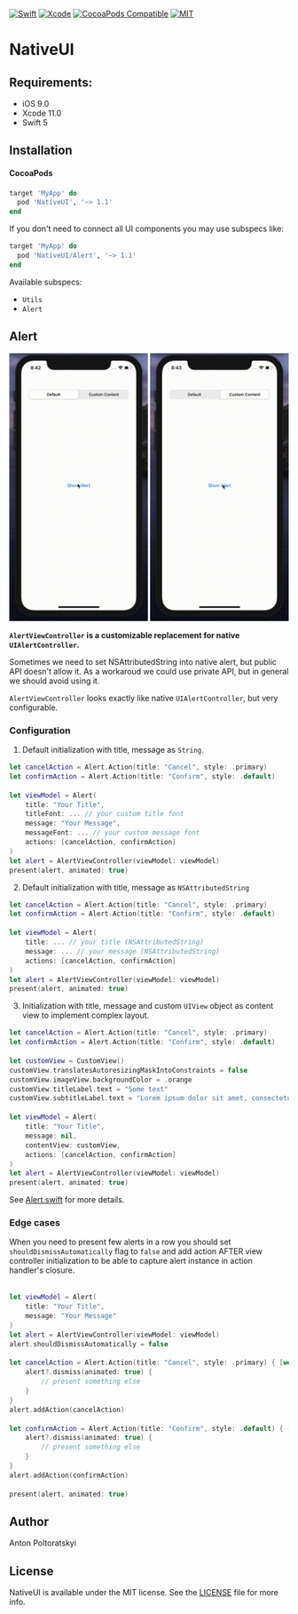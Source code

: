 [![Swift](https://img.shields.io/badge/Swift-5.0-orange.svg)](https://swift.org)
[![Xcode](https://img.shields.io/badge/Xcode-11.0-blue.svg)](https://developer.apple.com/xcode)
[![CocoaPods Compatible](https://img.shields.io/cocoapods/v/NativeUI.svg)](https://cocoapods.org/pods/NativeUI)
[![MIT](https://img.shields.io/badge/License-MIT-red.svg)](https://opensource.org/licenses/MIT)

# NativeUI

## Requirements:
- iOS 9.0
- Xcode 11.0
- Swift 5

## Installation

#### CocoaPods

```ruby
target 'MyApp' do
  pod 'NativeUI', '~> 1.1'
end
```

If you don't need to connect all UI components you may use subspecs like:

```ruby
target 'MyApp' do
  pod 'NativeUI/Alert', '~> 1.1'
end
```

Available subspecs:
- `Utils`
- `Alert`

## Alert

<img src="https://github.com/AntonPoltoratskyi/NativeUI/blob/master/Example/Demo/default.gif" width="250" /> <img src="https://github.com/AntonPoltoratskyi/NativeUI/blob/master/Example/Demo/custom.gif" width="250" />

**`AlertViewController` is a customizable replacement for native `UIAlertController`.**

Sometimes we need to set NSAttributedString into native alert, but public API doesn't allow it. As a workaroud we could use private API, but in general we should avoid using it.

`AlertViewController` looks exactly like native `UIAlertController`, but very configurable.

### Configuration

1. Default initialization with title, message as `String`.

```swift
let cancelAction = Alert.Action(title: "Cancel", style: .primary)
let confirmAction = Alert.Action(title: "Confirm", style: .default)
            
let viewModel = Alert(
    title: "Your Title",
    titleFont: ... // your custom title font
    message: "Your Message",
    messageFont: ... // your custom message font
    actions: [cancelAction, confirmAction]
)
let alert = AlertViewController(viewModel: viewModel)
present(alert, animated: true)
```

2. Default initialization with title, message as `NSAttributedString`

```swift
let cancelAction = Alert.Action(title: "Cancel", style: .primary)
let confirmAction = Alert.Action(title: "Confirm", style: .default)
            
let viewModel = Alert(
    title: ... // your title (NSAttributedString)
    message: ... // your message (NSAttributedString)
    actions: [cancelAction, confirmAction]
)
let alert = AlertViewController(viewModel: viewModel)
present(alert, animated: true)
```

3. Initialization with title, message and custom `UIView` object as content view to implement complex layout.


```swift
let cancelAction = Alert.Action(title: "Cancel", style: .primary)
let confirmAction = Alert.Action(title: "Confirm", style: .default)

let customView = CustomView()
customView.translatesAutoresizingMaskIntoConstraints = false
customView.imageView.backgroundColor = .orange
customView.titleLabel.text = "Some text"
customView.subtitleLabel.text = "Lorem ipsum dolor sit amet, consectetur adipiscing elit, sed do eiusmod tempor incididunt ut labore et dolore magna aliqua."

let viewModel = Alert(
    title: "Your Title",
    message: nil,
    contentView: customView,
    actions: [cancelAction, confirmAction]
)
let alert = AlertViewController(viewModel: viewModel)
present(alert, animated: true)
```

See [Alert.swift](https://github.com/AntonPoltoratskyi/NativeUI/blob/master/NativeUI/Sources/Alert/Alert.swift) for more details.

### Edge cases

When you need to present few alerts in a row you should set `shouldDismissAutomatically` flag to `false` and add action AFTER view controller initialization to be able to capture alert instance in action handler's closure.

```swift

let viewModel = Alert(
    title: "Your Title",
    message: "Your Message"
)
let alert = AlertViewController(viewModel: viewModel)
alert.shouldDismissAutomatically = false

let cancelAction = Alert.Action(title: "Cancel", style: .primary) { [weak alert] _ in
    alert?.dismiss(animated: true) {
        // present something else
    }
}
alert.addAction(cancelAction)

let confirmAction = Alert.Action(title: "Confirm", style: .default) { [weak alert] _ in
    alert?.dismiss(animated: true) {
        // present something else
    }
}
alert.addAction(confirmAction)

present(alert, animated: true)
```

## Author

Anton Poltoratskyi

## License

NativeUI is available under the MIT license. See the [LICENSE](https://github.com/AntonPoltoratskyi/NativeUI/blob/master/LICENSE) file for more info.
